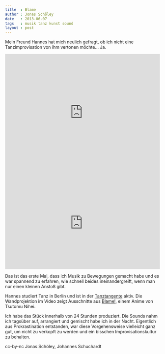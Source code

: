 ```yaml
---
title  : Blame
author : Jonas Schöley
date   : 2013-06-07
tags   : musik tanz kunst sound
layout : post
---
```


Mein Freund Hannes hat mich neulich gefragt, ob ich nicht eine Tanzimprovisation von ihm vertonen möchte... Ja.

<iframe width="100%" height="400" src="https://www.youtube-nocookie.com/embed/o57HvwPFdUk?rel=0&amp;showinfo=0" frameborder="0" allowfullscreen></iframe>

<iframe width="100%" height="300" scrolling="no" frameborder="no" src="https://w.soundcloud.com/player/?url=https%3A//api.soundcloud.com/tracks/95799073&amp;auto_play=false&amp;hide_related=false&amp;show_comments=true&amp;show_user=true&amp;show_reposts=false&amp;visual=true"></iframe>

Das ist das erste Mal, dass ich Musik zu Bewegungen gemacht habe und es war spannend zu erfahren, wie schnell beides ineinandergreift, wenn man nur einen kleinen Anstoß gibt.

Hannes studiert Tanz in Berlin und ist in der [Tanztangente](http://www.tanztangente.de/) aktiv. Die Wandprojektion im Video zeigt Ausschnitte aus [Blame!](http://de.wikipedia.org/wiki/Blame!), einem Anime von Tsutomu Nihei.

Ich habe das Stück innerhalb von 24 Stunden produziert. Die Sounds nahm ich tagsüber auf, arrangiert und gemischt habe ich in der Nacht. Eigentlich aus Prokrastination entstanden, war diese Vorgehensweise vielleicht ganz gut, um nicht zu verkopft zu werden und ein bisschen Improvisationskultur zu behalten.

cc-by-nc Jonas Schöley, Johannes Schuchardt